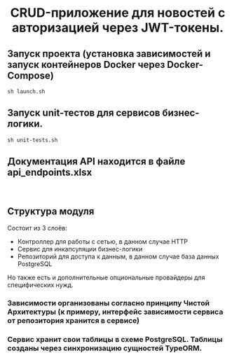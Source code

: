 <h1 align="center">CRUD-приложение для новостей с авторизацией через JWT-токены.</h1>

## Запуск проекта (установка зависимостей и запуск контейнеров Docker через Docker-Compose)

```shell
sh launch.sh
```

## Запуск unit-тестов для сервисов бизнес-логики.

```shell
sh unit-tests.sh
```

## Документация API находится в файле api_endpoints.xlsx

<br>

## Структура модуля

Состоит из 3 слоёв:

<ul>
<li>Контроллер для работы с сетью, в данном случае HTTP</li>
<li>Сервис для инкапсуляции бизнес-логики</li>
<li>Репозиторий для доступа к данным, в данном случае база данных PostgreSQL</li>
</ul>

Но также есть и дополнительные опциональные провайдеры для специфических нужд.

### Зависимости организованы согласно принципу Чистой Архитектуры (к примеру, интерфейс зависимости сервиса от репозитория хранится в сервисе)

### Сервис хранит свои таблицы в схеме PostgreSQL. Таблицы созданы через синхронизацию сущностей TypeORM.
